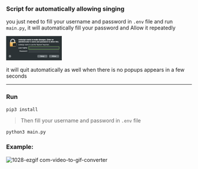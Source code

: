 ### Script for automatically allowing singing 

you just need to fill your username and password in `.env` file and run `main.py`, it will automatically fill your password and Allow it repeatedly


<img src="./box.png" alt="description" style="width:30%; height:auto;">

it will quit automatically as well when there is no popups appears in a few seconds

---

### Run

```shell
pip3 install
```

> Then fill your username and password in `.env` file

```shell
python3 main.py
```


### Example:
![1028-ezgif com-video-to-gif-converter](https://github.com/user-attachments/assets/b9d8f25e-de54-4ec2-8805-244450a6d90d)
